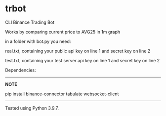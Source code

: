 # trbot

CLI Binance Trading Bot


Works by comparing current price to AVG25 in 1m graph


in a folder with bot.py you need:

real.txt, containing your public api key on line 1 and secret key on line 2

test.txt, containing your test server api key on line 1 and secret key on line 2

Dependencies:

---
**NOTE**

pip install binance-connector tabulate websocket-client

---

Tested using Python 3.9.7.